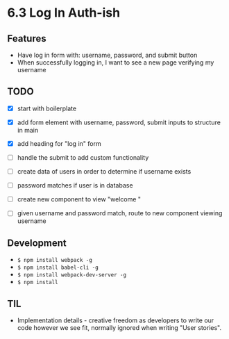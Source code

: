 # 6.3 Log In Auth-ish


## Features
- Have log in form with: username, password, and submit button
- When successfully logging in, I want to see a new page verifying my username


## TODO
- [x] start with boilerplate
- [x] add form element with username, password, submit inputs to structure in main
- [x] add heading for "log in" form
- [ ] handle the submit to add custom functionality
- [ ] create data of users in order to determine if username exists
- [ ] password matches if user is in database
- [ ] create new component to view "welcome <username>"
- [ ] given username and password match, route to new component viewing username


## Development
  - `$ npm install webpack -g`
  - `$ npm install babel-cli -g`
  - `$ npm install webpack-dev-server -g`
  - `$ npm install`

## TIL
- Implementation details - creative freedom as developers to write our code
however we see fit, normally ignored when writing "User stories".
